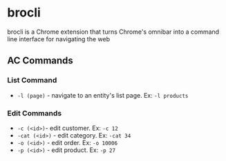 # brocli
brocli is a Chrome extension that turns Chrome's omnibar into a command line interface for navigating the web

## AC Commands

### List Command
* `-l (page)` - navigate to an entity's list page. Ex: `-l products`

### Edit Commands
* `-c (<id>)`- edit customer. Ex: `-c 12`
* `-cat (<id>)` - edit category. Ex: `-cat 34`
* `-o (<id>)` - edit order. Ex: `-o 10006`
* `-p (<id>)` - edit product. Ex: `-p 27`


